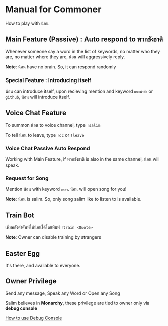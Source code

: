 # Manual for Commoner

How to play with น้อน

## Main Feature (Passive) : Auto respond to พวกชังชาติ

Whenever someone say a word in the list of keywords, no matter who they are,
no matter where they are, น้อน will aggressively reply.

**Note**: น้อน have no brain. So, it can respond randomly

### Special Feature : Introducing itself

น้อน can introduce itself, upon recieving mention and keyword `แนะนำตัว` or `github`, น้อน will introduce itself.

## Voice Chat Feature

To summon น้อน to voice channel, type `!salim`

To tell น้อน to leave, type `!dc` or `!leave`

### Voice Chat Passive Auto Respond

Working with Main Feature, if พวกชังชาติ is also in the same channel, น้อน will speak.

### Request for Song

Mention น้อน with keyword `เพลง`. น้อน will open song for you!

**Note**: น้อน is salim. So, only song salim like to listen to is available.

## Train Bot

เพิ่มคลังคำศัพท์ให้น้อนได้โดยพิมพ์ `!train <Quote>`

**Note**: Owner can disable training by strangers

## Easter Egg

It's there, and available to everyone.

## Owner Privilege

Send any message, Speak any Word or Open any Song

Salim believes in **Monarchy**, these privilege are tied to owner only via **debug console**

<a href="https://github.com/Leomotors/Salim-Bot/blob/main/docs/debug.md">How to use Debug Console</a>

